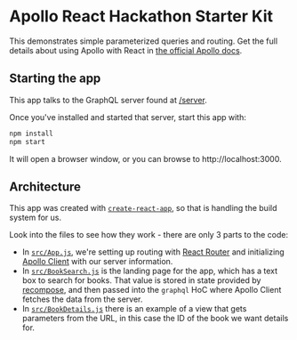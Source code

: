 # Apollo React Hackathon Starter Kit

This demonstrates simple parameterized queries and routing. Get the full details about using Apollo with React in [the official Apollo docs](http://dev.apollodata.com/react/).

## Starting the app

This app talks to the GraphQL server found at [/server](../server).

Once you've installed and started that server, start this app with:

```sh
npm install
npm start
```

It will open a browser window, or you can browse to http://localhost:3000.

## Architecture

This app was created with [`create-react-app`](https://github.com/facebookincubator/create-react-app), so that is handling the build system for us.

Look into the files to see how they work - there are only 3 parts to the code:

- In [`src/App.js`](src/App.js), we're setting up routing with [React Router](https://github.com/ReactTraining/react-router) and initializing [Apollo Client](http://dev.apollodata.com/react/) with our server information.
- In [`src/BookSearch.js`](src/BookSearch.js) is the landing page for the app, which has a text box to search for books. That value is stored in state provided by [recompose](https://github.com/acdlite/recompose), and then passed into the `graphql` HoC where Apollo Client fetches the data from the server.
- In [`src/BookDetails.js`](src/BookDetails.js) there is an example of a view that gets parameters from the URL, in this case the ID of the book we want details for.
